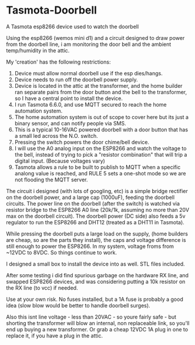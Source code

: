 # Tasmota-Doorbell
A Tasmota esp8266 device used to watch the doorbell

Using the esp8266 (wemos mini d1) and a circuit designed to draw power from the doorbell line, i am monitoring the door bell and the ambient temp/humidity in the attic.

My 'creation' has the following restrictions:
1. Device must allow normal doorbell use if the esp dies/hangs.
2. Device needs to run off the doorbell power supply.
3. Device is located in the attic at the transformer, and the home builder ran separate pairs from the door button and the bell to the transformer, so I have a central point to install the device.
4. I run Tasmota 6.6.0, and use MQTT secured to reach the home automation system.
5. The home automation system is out of scope to cover here but its just a binary sensor, and can notify people via SMS.
6. This is a typical 10-16VAC powered doorbell with a door button that has a small led across the N.O. switch.
7. Pressing the switch powers the door chime/bell device.
8. I will use the A0 analog input on the ESP8266 and watch the voltage to the bell, instead of trying to pick a "resistor combination" that will trip a digital input. (Because voltages vary)
9. Tasmota allows a rule to be built to publish to MQTT when a specific analong value is reached, and RULE 5 sets a one-shot mode so we are not flooding the MQTT server.

The circuit i designed (with lots of googling, etc) is a simple bridge rectifier on the doorbell power, and a large cap (1000uF), feeding the doorbell circuits. The power line on the doorbell (after the switch) is watched via resistor bridge to the ESP8266 A0 line (20k/1k, assuming no more than 20V max on the doorbell circuit). The doorbell power (DC side) also feeds a 5v regulator to run the ESP8266 and DHT12 (treated as a DHT11 in Tasmota).

While pressing the doorbell puts a large load on the supply, (home builders are cheap, so are the parts they install), the caps and voltage difference is still enough to power the ESP8266. In my system, voltage froms from ~12VDC to 8VDC. So things continue to work.

I designed a small box to install the device into as well. STL files included.

After some testing i did find spurious garbage on the hardware RX line, and swapped ESP8266 devices, and was considering putting a 10k resistor on the RX line (to vcc) if needed.

Use at your own risk. No fuses installed, but a 1A fuse is probably a good idea (slow blow would be better to handle doorbell surges).

Also this isnt line voltage - less than 20VAC - so youre fairly safe - but shorting the transformer will blow an internal, non replaceable link, so you'll end up buying a new transformer. Or grab a cheap 12VDC 1A plug in one to replace it, if you have a plug in the attic.
